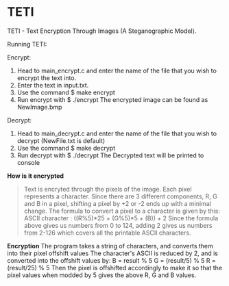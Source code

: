 # TETI
TETI - Text Encryption Through Images (A Steganographic Model).

Running TETI:

Encrypt:
1. Head to main_encrypt.c and enter the name of the file that you wish to encrypt the text into.
2. Enter the text in input.txt.
3. Use the command $ make encrypt
4. Run encrypt with $ ./encrypt
The encrypted image can be found as NewImage.bmp

Decrypt:
1. Head to main_decrypt.c and enter the name of the file that you wish to decrypt (NewFile.txt is default)
2. Use the command $ make decrypt
3. Run decrypt with $ ./decrypt
The Decrypted text will be printed to console




**How is it encrypted**
> Text is encryted through the pixels of the image. Each pixel represents a character. Since there are 3 different components, R, G and B in a pixel, shifting a pixel by +2 or -2 ends up with a minimal change.
> The formula to convert a pixel to a character is given by this: 
> ASCII character : ((R%5)*25 + (G%5)*5 + (B)) + 2
>Since the formula above gives us numbers from 0 to 124, adding 2 gives us numbers from 2-126 which covers all the printable ASCII characters.

**Encryption**
The program takes a string of characters, and converts them into their pixel offshift values
The character's ASCII is reduced by 2, and is converted into the offshift values by:
B = result % 5
G = (result/5) % 5
R = (result/25) % 5
Then the pixel is offshifted accordingly to make it so that the pixel values when modded by 5 gives the above R, G and B values.